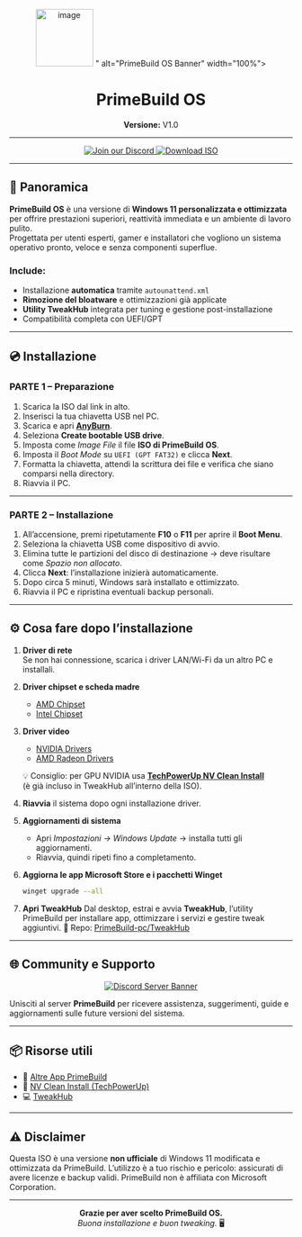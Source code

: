 <p align="center">
  <img src="<img width="359" height="102" alt="image" src="https://github.com/user-attachments/assets/e255e56f-1f11-491b-ae94-7d805c2ee11e" />
" alt="PrimeBuild OS Banner" width="100%">
</p>

<h1 align="center">PrimeBuild OS</h1>
<p align="center">
  <b>Versione:</b> V1.0  
</p>

---

<p align="center">
  <a href="https://discord.gg/jBNk2vXKKd">
    <img src="https://img.shields.io/badge/Join%20our%20Discord-5865F2?style=for-the-badge&logo=discord&logoColor=white" alt="Join our Discord">
  </a>
  <a href="https://www.mediafire.com/file/mlo4xrfhv1k378u/Prime-Build-OS.zip/file">
    <img src="https://img.shields.io/badge/⬇️%20Download%20ISO-MediaFire-00BFFF?style=for-the-badge&logo=firefox&logoColor=white" alt="Download ISO">
  </a>
</p>

---

## 🧭 Panoramica

**PrimeBuild OS** è una versione di **Windows 11 personalizzata e ottimizzata** per offrire prestazioni superiori, reattività immediata e un ambiente di lavoro pulito.  
Progettata per utenti esperti, gamer e installatori che vogliono un sistema operativo pronto, veloce e senza componenti superflue.

### Include:
- Installazione **automatica** tramite `autounattend.xml`  
- **Rimozione del bloatware** e ottimizzazioni già applicate  
- **Utility TweakHub** integrata per tuning e gestione post-installazione  
- Compatibilità completa con UEFI/GPT  

---

## 💿 Installazione

### **PARTE 1 – Preparazione**
1. Scarica la ISO dal link in alto.  
2. Inserisci la tua chiavetta USB nel PC.  
3. Scarica e apri **[AnyBurn](https://anyburn.com/)**.  
4. Seleziona **Create bootable USB drive**.  
5. Imposta come *Image File* il file **ISO di PrimeBuild OS**.  
6. Imposta il *Boot Mode* su `UEFI (GPT FAT32)` e clicca **Next**.  
7. Formatta la chiavetta, attendi la scrittura dei file e verifica che siano comparsi nella directory.  
8. Riavvia il PC.

---

### **PARTE 2 – Installazione**
1. All’accensione, premi ripetutamente **F10** o **F11** per aprire il **Boot Menu**.  
2. Seleziona la chiavetta USB come dispositivo di avvio.  
3. Elimina tutte le partizioni del disco di destinazione → deve risultare come *Spazio non allocato*.  
4. Clicca **Next**: l’installazione inizierà automaticamente.  
5. Dopo circa 5 minuti, Windows sarà installato e ottimizzato.  
6. Riavvia il PC e ripristina eventuali backup personali.

---

## ⚙️ Cosa fare dopo l’installazione

1. **Driver di rete**  
   Se non hai connessione, scarica i driver LAN/Wi-Fi da un altro PC e installali.  

2. **Driver chipset e scheda madre**  
   - [AMD Chipset](https://www.amd.com/en/support)  
   - [Intel Chipset](https://www.intel.com/content/www/us/en/download-center/home.html)  

3. **Driver video**  
   - [NVIDIA Drivers](https://www.nvidia.com/download)  
   - [AMD Radeon Drivers](https://www.amd.com/en/support)  

   💡 Consiglio: per GPU NVIDIA usa [**TechPowerUp NV Clean Install**](https://www.techpowerup.com/download/techpowerup-nvcleanstall/)  
   (è già incluso in TweakHub all’interno della ISO).

4. **Riavvia** il sistema dopo ogni installazione driver.  

5. **Aggiornamenti di sistema**  
   - Apri *Impostazioni → Windows Update* → installa tutti gli aggiornamenti.  
   - Riavvia, quindi ripeti fino a completamento.  

6. **Aggiorna le app Microsoft Store e i pacchetti Winget**
   ```bash
   winget upgrade --all
   ```

7. **Apri TweakHub**
   Dal desktop, estrai e avvia **TweakHub**, l’utility PrimeBuild per installare app, ottimizzare i servizi e gestire tweak aggiuntivi.
   🔗 Repo: [PrimeBuild-pc/TweakHub](https://github.com/PrimeBuild-pc/TweakHub)

---

## 🌐 Community e Supporto

<p align="center">
  <a href="https://discord.gg/jBNk2vXKKd">
    <img src="https://invidget.switchblade.xyz/jBNk2vXKKd" alt="Discord Server Banner">
  </a>
</p>

Unisciti al server **PrimeBuild** per ricevere assistenza, suggerimenti, guide e aggiornamenti sulle future versioni del sistema.

---

## 📦 Risorse utili

* 🔧 [Altre App PrimeBuild](https://github.com/PrimeBuild-pc?tab=repositories)
* 🧩 [NV Clean Install (TechPowerUp)](https://www.techpowerup.com/download/techpowerup-nvcleanstall/)
* 💻 [TweakHub](https://github.com/PrimeBuild-pc/TweakHub)

---

## ⚠️ Disclaimer

Questa ISO è una versione **non ufficiale** di Windows 11 modificata e ottimizzata da PrimeBuild.
L’utilizzo è a tuo rischio e pericolo: assicurati di avere licenze e backup validi.
PrimeBuild non è affiliata con Microsoft Corporation.

---

<p align="center">
  <b>Grazie per aver scelto PrimeBuild OS.</b><br>
  <i>Buona installazione e buon tweaking.</i> 🖥️
</p>
